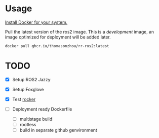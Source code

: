 # Usage 

[Install Docker for your system.](https://docs.docker.com/engine/install/)

Pull the latest version of the ros2 image. This is a *development* image, an image optimized for deployment will be added later.

```sh
docker pull ghcr.io/thomasonzhou/rr-ros2:latest
```

# TODO

- [x] Setup ROS2 Jazzy
- [x] Setup Foxglove
- [x] Test [rocker](https://github.com/osrf/rocker)

- [ ] Deployment ready Dockerfile
  - [ ] multistage build
  - [ ] rootless
  - [ ] build in separate github genvironment
